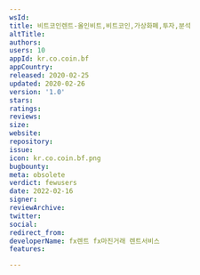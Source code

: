 ```yaml
---
wsId: 
title: 비트코인렌트-올인비트,비트코인,가상화폐,투자,분석
altTitle: 
authors: 
users: 10
appId: kr.co.coin.bf
appCountry: 
released: 2020-02-25
updated: 2020-02-26
version: '1.0'
stars: 
ratings: 
reviews: 
size: 
website: 
repository: 
issue: 
icon: kr.co.coin.bf.png
bugbounty: 
meta: obsolete
verdict: fewusers
date: 2022-02-16
signer: 
reviewArchive: 
twitter: 
social: 
redirect_from: 
developerName: fx렌트 fx마진거래 렌트서비스
features: 

---
```


